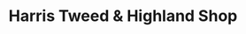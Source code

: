 ---
title: "Harris Tweed & Highland Shop"
url: /newtonmore/harris-tweed-and-highland-shop/
shop: clothes
---
